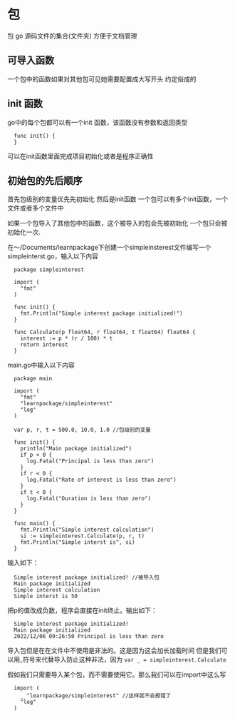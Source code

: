 # 包
包 go 源码文件的集合(文件夹) 方便于文档管理

## 可导入函数
一个包中的函数如果对其他包可见她需要配置成大写开头 约定俗成的

## init 函数
go中的每个包都可以有一个init 函数，该函数没有参数和返回类型
```
  func init() {
  }
```
可以在init函数里面完成项目初始化或者是程序正确性

## 初始包的先后顺序
首先包级别的变量优先先初始化
然后是init函数 一个包可以有多个init函数，一个文件或者多个文件中

如果一个包导入了其他包中的函数，这个被导入的包会先被初始化
一个包只会被初始化一次.

在～/Documents/learnpackage下创建一个simpleinsterest文件编写一个simpleinterst.go，输入以下内容
```
  package simpleinterest

  import (
    "fmt"
  )

  func init() {
    fmt.Println("Simple interest package initialized!")
  }

  func Calculate(p float64, r float64, t float64) float64 {
    interest := p * (r / 100) * t
    return interest
  }
```

main.go中输入以下内容
```
  package main

  import (
    "fmt"
    "learnpackage/simpleinterest"
    "log"
  )

  var p, r, t = 500.0, 10.0, 1.0 //包级别的变量

  func init() {
    println("Main package initialized")
    if p < 0 {
      log.Fatal("Principal is less than zero")
    }
    if r < 0 {
      log.Fatal("Rate of interest is less than zero")
    }
    if t < 0 {
      log.Fatal("Duration is less than zero")
    }
  }

  func main() {
    fmt.Println("Simple interest calculation")
    si := simpleinterest.Calculate(p, r, t)
    fmt.Println("Simple interst is", si)
  }

```
输入如下：
```
  Simple interest package initialized! //被导入包
  Main package initialized
  Simple interest calculation
  Simple interst is 50
```
把p的值改成负数，程序会直接在init终止。输出如下：
```
  Simple interest package initialized!
  Main package initialized
  2022/12/06 09:26:50 Principal is less than zero
```

导入包但是在在文件中不使用是非法的。这是因为这会加长加载时间
但是我们可以用_符号来代替导入防止这种非法，因为
`var _ = simpleinterest.Calculate`

假如我们只需要导入某个包，而不需要使用它。那么我们可以在import中这么写
```
  import (
    _ "learnpackage/simpleinterest" //这样就不会报错了
    "log"
  )
```
